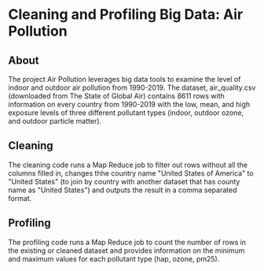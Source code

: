 # Cleaning and Profiling Big Data: Air Pollution

## About
The project Air Pollution leverages big data tools to examine the level of indoor and outdoor air pollution from 1990-2019. The dataset, air_quality.csv (downloaded from The State of Global Air) contains 8611 rows with information on every country from 1990-2019 with the low, mean, and high exposure levels of three different pollutant types (indoor, outdoor ozone, and outdoor particle matter).

## Cleaning
The cleaning code runs a Map Reduce job to filter out rows without all the columns filled in, changes thhe country name "United States of America" to "United States" (to join by country with another dataset that has county name as "United States") and outputs the result in a comma separated format.

## Profiling
The profiling code runs a Map Reduce job to count the number of rows in the existing or cleaned dataset and provides information on the minimum and maximum values for each pollutant type (hap, ozone, pm25).